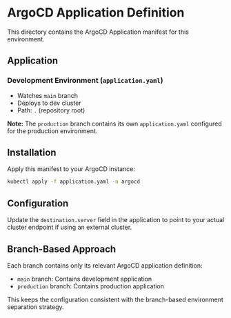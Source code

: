 # ArgoCD Application Definition

This directory contains the ArgoCD Application manifest for this environment.

## Application

### Development Environment (`application.yaml`)
- Watches `main` branch
- Deploys to dev cluster
- Path: `.` (repository root)

**Note:** The `production` branch contains its own `application.yaml` configured for the production environment.

## Installation

Apply this manifest to your ArgoCD instance:

```bash
kubectl apply -f application.yaml -n argocd
```

## Configuration

Update the `destination.server` field in the application to point to your actual cluster endpoint if using an external cluster.

## Branch-Based Approach

Each branch contains only its relevant ArgoCD application definition:
- `main` branch: Contains development application
- `production` branch: Contains production application

This keeps the configuration consistent with the branch-based environment separation strategy.
